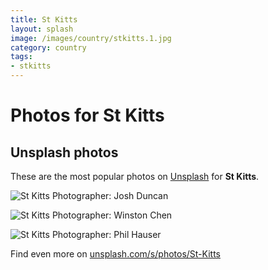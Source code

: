 ```yaml
---
title: St Kitts
layout: splash
image: /images/country/stkitts.1.jpg
category: country
tags:
- stkitts
---
```

# Photos for St Kitts
 
## Unsplash photos
These are the most popular photos on [Unsplash](https://unsplash.com) for **St Kitts**.
 
![St Kitts](/images/country/stkitts.1.jpg)
Photographer:  Josh Duncan
 
![St Kitts](/images/country/stkitts.2.jpg)
Photographer:  Winston Chen
 
![St Kitts](/images/country/stkitts.3.jpg)
Photographer:  Phil Hauser
 
Find even more on [unsplash.com/s/photos/St-Kitts](https://unsplash.com/s/photos/St-Kitts)
 

